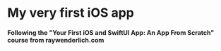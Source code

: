 # My very first iOS app
#### Following the "Your First iOS and SwiftUI App: An App From Scratch" course from raywenderlich.com
